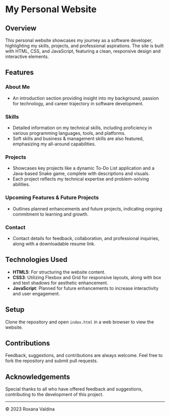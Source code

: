 # My Personal Website

## Overview
This personal website showcases my journey as a software developer, highlighting my skills, projects, and professional aspirations. The site is built with HTML, CSS, and JavaScript, featuring a clean, responsive design and interactive elements.

## Features

### About Me
- An introduction section providing insight into my background, passion for technology, and career trajectory in software development.

### Skills
- Detailed information on my technical skills, including proficiency in various programming languages, tools, and platforms.
- Soft skills and business & management skills are also featured, emphasizing my all-around capabilities.

### Projects
- Showcases key projects like a dynamic To-Do List application and a Java-based Snake game, complete with descriptions and visuals.
- Each project reflects my technical expertise and problem-solving abilities.

### Upcoming Features & Future Projects
- Outlines planned enhancements and future projects, indicating ongoing commitment to learning and growth.

### Contact
- Contact details for feedback, collaboration, and professional inquiries, along with a downloadable resume link.

## Technologies Used
- **HTML5**: For structuring the website content.
- **CSS3**: Utilizing Flexbox and Grid for responsive layouts, along with box and text shadows for aesthetic enhancement.
- **JavaScript**: Planned for future enhancements to increase interactivity and user engagement.

## Setup
Clone the repository and open `index.html` in a web browser to view the website.

## Contributions
Feedback, suggestions, and contributions are always welcome. Feel free to fork the repository and submit pull requests.

## Acknowledgements
Special thanks to all who have offered feedback and suggestions, contributing to the development of this project.

---

&copy; 2023 Roxana Valdina
